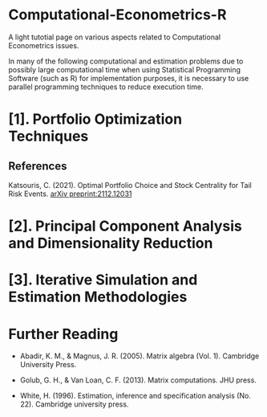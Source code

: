 # Computational-Econometrics-R

A light tutotial page on various aspects related to Computational Econometrics issues. 

In many of the following computational and estimation problems due to possibly large computational time when using Statistical Programming Software (such as R) for implementation purposes, it is necessary to use parallel programming techniques to reduce execution time.  

# [1]. Portfolio Optimization Techniques

## References

Katsouris, C. (2021). Optimal Portfolio Choice and Stock Centrality for Tail Risk Events. [arXiv preprint:2112.12031](https://arxiv.org/abs/2112.12031)

# [2]. Principal Component Analysis and Dimensionality Reduction

# [3]. Iterative Simulation and Estimation Methodologies

# Further Reading

- Abadir, K. M., & Magnus, J. R. (2005). Matrix algebra (Vol. 1). Cambridge University Press.

- Golub, G. H., & Van Loan, C. F. (2013). Matrix computations. JHU press. 

- White, H. (1996). Estimation, inference and specification analysis (No. 22). Cambridge university press.
